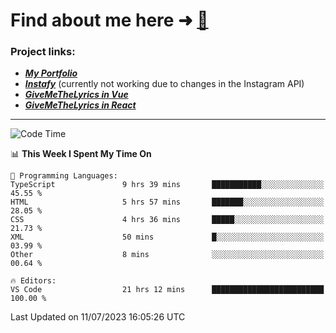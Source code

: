 # Find about me here ➜ [🧑](https://pauabella.dev)

### Project links:
- ***[My Portfolio](https://pauabella.dev)***
- ***[Instafy](https://instafy.me)*** (currently not working due to changes in the Instagram API)
- ***[GiveMeTheLyrics in Vue](https://lyrics.pauabella.dev)***
- ***[GiveMeTheLyrics in React](https://pauabella.dev/GiveMeTheLyrics)***

---
<!--START_SECTION:waka-->
![Code Time](http://img.shields.io/badge/Code%20Time-2%2C308%20hrs%2023%20mins-blue)

📊 **This Week I Spent My Time On** 

```text
💬 Programming Languages: 
TypeScript               9 hrs 39 mins       ███████████░░░░░░░░░░░░░░   45.55 % 
HTML                     5 hrs 57 mins       ███████░░░░░░░░░░░░░░░░░░   28.05 % 
CSS                      4 hrs 36 mins       █████░░░░░░░░░░░░░░░░░░░░   21.73 % 
XML                      50 mins             █░░░░░░░░░░░░░░░░░░░░░░░░   03.99 % 
Other                    8 mins              ░░░░░░░░░░░░░░░░░░░░░░░░░   00.64 % 

🔥 Editors: 
VS Code                  21 hrs 12 mins      █████████████████████████   100.00 % 
```


 Last Updated on 11/07/2023 16:05:26 UTC
<!--END_SECTION:waka-->
